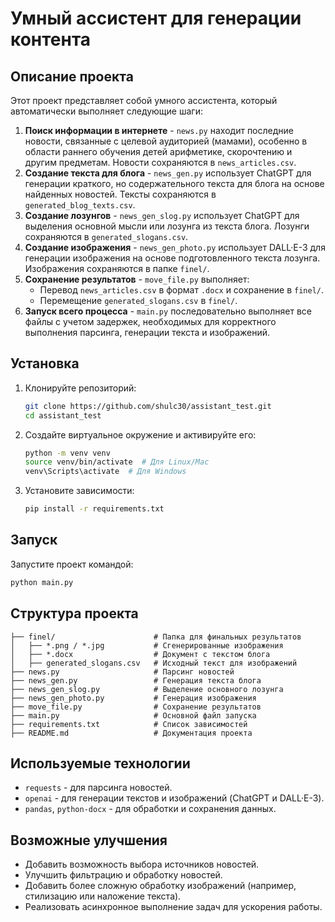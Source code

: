# Умный ассистент для генерации контента

## Описание проекта
Этот проект представляет собой умного ассистента, который автоматически выполняет следующие шаги:

1. **Поиск информации в интернете** - `news.py` находит последние новости, связанные с целевой аудиторией (мамами), особенно в области раннего обучения детей арифметике, скорочтению и другим предметам. Новости сохраняются в `news_articles.csv`.
2. **Создание текста для блога** - `news_gen.py` использует ChatGPT для генерации краткого, но содержательного текста для блога на основе найденных новостей. Тексты сохраняются в `generated_blog_texts.csv`.
3. **Создание лозунгов** - `news_gen_slog.py` использует ChatGPT для выделения основной мысли или лозунга из текста блога. Лозунги сохраняются в `generated_slogans.csv`.
4. **Создание изображения** - `news_gen_photo.py` использует DALL·E-3 для генерации изображения на основе подготовленного текста лозунга. Изображения сохраняются в папке `finel/`.
5. **Сохранение результатов** - `move_file.py` выполняет:
   - Перевод `news_articles.csv` в формат `.docx` и сохранение в `finel/`.
   - Перемещение `generated_slogans.csv` в `finel/`.
6. **Запуск всего процесса** - `main.py` последовательно выполняет все файлы с учетом задержек, необходимых для корректного выполнения парсинга, генерации текста и изображений.

## Установка

1. Клонируйте репозиторий:
   ```sh
   git clone https://github.com/shulc30/assistant_test.git
   cd assistant_test
   ```
2. Создайте виртуальное окружение и активируйте его:
   ```sh
   python -m venv venv
   source venv/bin/activate  # Для Linux/Mac
   venv\Scripts\activate  # Для Windows
   ```
3. Установите зависимости:
   ```sh
   pip install -r requirements.txt
   ```

## Запуск

Запустите проект командой:
```sh
python main.py
```

## Структура проекта
```
├── finel/                      # Папка для финальных результатов
│   ├── *.png / *.jpg           # Сгенерированные изображения
│   ├── *.docx                  # Документ с текстом блога
│   ├── generated_slogans.csv   # Исходный текст для изображений
├── news.py                     # Парсинг новостей
├── news_gen.py                 # Генерация текста блога
├── news_gen_slog.py            # Выделение основного лозунга
├── news_gen_photo.py           # Генерация изображения
├── move_file.py                # Сохранение результатов
├── main.py                     # Основной файл запуска
├── requirements.txt            # Список зависимостей
├── README.md                   # Документация проекта
```

## Используемые технологии
- `requests` - для парсинга новостей.
- `openai` - для генерации текстов и изображений (ChatGPT и DALL·E-3).
- `pandas`, `python-docx` - для обработки и сохранения данных.

## Возможные улучшения
- Добавить возможность выбора источников новостей.
- Улучшить фильтрацию и обработку новостей.
- Добавить более сложную обработку изображений (например, стилизацию или наложение текста).
- Реализовать асинхронное выполнение задач для ускорения работы.

